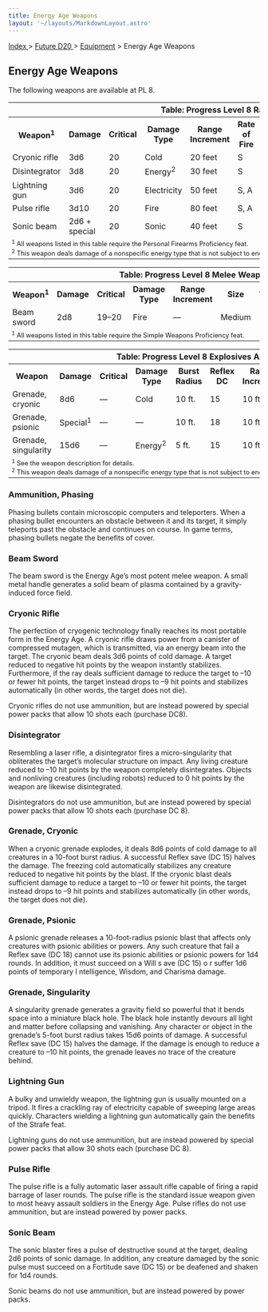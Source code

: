 ```yaml
---
title: Energy Age Weapons
layout: '~/layouts/MarkdownLayout.astro'
---
```


[ Index ](/) > [ Future D20 ](/future.d20.srd) > [Equipment](/future.d20.srd/equipment) > Energy Age Weapons

## Energy Age Weapons

The following weapons are available at PL 8.


<table> <tr><th colspan="12">Table: Progress Level 8 Ranged Weapons </th></tr><tr><th>Weapon<sup>1</sup></th><th>Damage</th><th>Critical</th><th>Damage Type</th><th>Range Increment</th><th>Rate of Fire</th><th>Magazine</th><th>Size</th><th>Weight</th><th>Purchase DC</th><th>Restriction</th></tr> <tr><td>Cryonic rifle</td><td>3d6</td><td>20</td><td>Cold</td><td>20 feet</td><td>S</td><td>10 box</td><td>Large</td><td>8 lb.</td><td>21</td><td>Lic (+1)</td></tr> <tr class="shaded"><td>Disintegrator</td><td>3d8</td><td>20</td><td>Energy<sup>2</sup></td><td>30 feet</td><td>S</td><td>10 box</td><td>Large</td><td>6 lb.</td><td>23</td><td>Mil (+3)</td></tr> <tr><td>Lightning gun</td><td>3d6</td><td>20</td><td>Electricity</td><td>50 feet</td><td>S, A</td><td>30 box</td><td>Huge</td><td>30 lb.</td><td>24</td><td>Mil (+3)</td></tr> <tr class="shaded"><td>Pulse rifle</td><td>3d10</td><td>20</td><td>Fire</td><td>80 feet</td><td>S, A</td><td>50 box</td><td>Large</td><td>11 lb.</td><td>21</td><td>Res (+2)</td></tr> <tr><td>Sonic beam</td><td>2d6 + special</td><td>20</td><td>Sonic</td><td>40 feet</td><td>S</td><td>50 box</td><td>Medium</td><td>3 lb.</td><td>18</td><td>Lic (+1)</td></tr> <tr><td colspan="12" style="text-align: left; font-size: .8em"> <sup>1</sup> All weapons listed in this table require the Personal Firearms Proficiency feat.<br/> <sup>2</sup> This weapon deals damage of a nonspecific energy type that is not subject to energy resistance.</td></tr> </table>

 
<table> <tr><th colspan="9">Table: Progress Level 8 Melee Weapons</th></tr> <tr><th>Weapon<sup>1</sup></th><th>Damage</th><th>Critical</th><th>Damage Type</th><th>Range Increment</th><th>Size</th><th>Weight</th><th>Purchase DC</th><th>Restriction</th></tr> <tr><td>Beam sword</td><td>2d8</td><td>19–20</td><td>Fire</td><td>—</td><td>Medium</td><td>1 lb.</td><td>17</td><td>—</td></tr> <tr><td colspan="12" style="text-align: left; font-size: .8em"><sup>1</sup> All weapons listed in this table require the Simple Weapons Proficiency feat.</td></tr> </table>

 <!--
TABLE_PLACEHOLDER_2 --> 
<table> <tr><th colspan="11">Table: Progress Level 8 Explosives And Splash Weapons</th></tr> <tr><th>Weapon</th><th>Damage</th><th>Critical</th><th>Damage Type</th><th>Burst Radius</th><th>Reflex DC</th><th>Range Increment</th><th>Size</th><th>Weight</th><th>Purchase DC</th><th>Restriction</th></tr> <tr><td>Grenade, cryonic</td><td>8d6</td><td>—</td><td>Cold</td><td>10 ft.</td><td>15</td><td>10 ft.</td><td>Small</td><td>2 lb.</td><td>19</td><td>Res (+2) </td></tr><tr class="shaded"><td>Grenade, psionic</td><td>Special<sup>1</sup></td><td>—</td><td>—</td><td>10 ft.</td><td>18</td><td>10 ft.</td><td>Tiny</td><td>1 lb.</td><td>22</td><td>Res (+2) </td></tr><tr><td>Grenade, singularity</td><td>15d6</td><td>—</td><td>Energy<sup>2</sup></td><td>5 ft.</td><td>15</td><td>10 ft.</td><td>Small</td><td>2 lb.</td><td>26</td><td>Mil (+3) </td></tr><tr><td colspan="12" style="text-align: left; font-size: .8em"> <sup>1</sup> See the weapon description for details.<br/> <sup>2</sup> This weapon deals damage of a nonspecific energy type that is not subject to energy resistance.</td></tr> </table>



### Ammunition, Phasing

Phasing bullets contain microscopic computers and teleporters. When a phasing
bullet encounters an obstacle between it and its target, it simply teleports
past the obstacle and continues on course. In game terms, phasing bullets
negate the benefits of cover.

### Beam Sword

The beam sword is the Energy Age’s most potent melee weapon. A small metal
handle generates a solid beam of plasma contained by a gravity-induced force
field.

### Cryonic Rifle

The perfection of cryogenic technology finally reaches its most portable form
in the Energy Age. A cryonic rifle draws power from a canister of compressed
mutagen, which is transmitted, via an energy beam into the target. The cryonic
beam deals 3d6 points of cold damage. A target reduced to negative hit points
by the weapon instantly stabilizes. Furthermore, if the ray deals sufficient
damage to reduce the target to –10 or fewer hit points, the target instead
drops to –9 hit points and stabilizes automatically (in other words, the
target does not die).

Cryonic rifles do not use ammunition, but are instead powered by special power
packs that allow 10 shots each (purchase DC8).

### Disintegrator

Resembling a laser rifle, a disintegrator fires a micro-singularity that
obliterates the target’s molecular structure on impact. Any living creature
reduced to –10 hit points by the weapon completely disintegrates. Objects and
nonliving creatures (including robots) reduced to 0 hit points by the weapon
are likewise disintegrated.

Disintegrators do not use ammunition, but are instead powered by special power
packs that allow 10 shots each (purchase DC 8).

### Grenade, Cryonic

When a cryonic grenade explodes, it deals 8d6 points of cold damage to all
creatures in a 10-foot burst radius. A successful Reflex save (DC 15) halves
the damage. The freezing cold automatically stabilizes any creature reduced to
negative hit points by the blast. If the cryonic blast deals sufficient damage
to reduce a target to –10 or fewer hit points, the target instead drops to –9
hit points and stabilizes automatically (in other words, the target does not
die).

### Grenade, Psionic

A psionic grenade releases a 10-foot-radius psionic blast that affects only
creatures with psionic abilities or powers. Any such creature that fail a
Reflex save (DC 18) cannot use its psionic abilities or psionic powers for 1d4
rounds. In addition, it must succeed on a Will s ave (DC 15) o r suffer 1d6
points of temporary I ntelligence, Wisdom, and Charisma damage.

### Grenade, Singularity

A singularity grenade generates a gravity field so powerful that it bends
space into a miniature black hole. The black hole instantly devours all light
and matter before collapsing and vanishing. Any character or object in the
grenade’s 5-foot burst radius takes 15d6 points of damage. A successful Reflex
save (DC 15) halves the damage. If the damage is enough to reduce a creature
to –10 hit points, the grenade leaves no trace of the creature behind.

### Lightning Gun

A bulky and unwieldy weapon, the lightning gun is usually mounted on a tripod.
It fires a crackling ray of electricity capable of sweeping large areas
quickly. Characters wielding a lightning gun automatically gain the benefits
of the Strafe feat.

Lightning guns do not use ammunition, but are instead powered by special power
packs that allow 30 shots each (purchase DC 8).

### Pulse Rifle

The pulse rifle is a fully automatic laser assault rifle capable of firing a
rapid barrage of laser rounds. The pulse rifle is the standard issue weapon
given to most heavy assault soldiers in the Energy Age. Pulse rifles do not
use ammunition, but are instead powered by power packs.

### Sonic Beam

The sonic blaster fires a pulse of destructive sound at the target, dealing
2d6 points of sonic damage. In addition, any creature damaged by the sonic
pulse must succeed on a Fortitude save (DC 15) or be deafened and shaken for
1d4 rounds.

Sonic beams do not use ammunition, but are instead powered by power packs.

